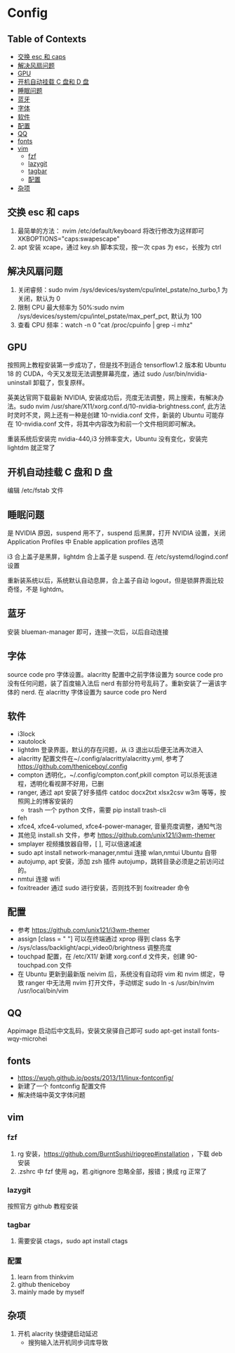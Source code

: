 # Config

## Table of Contexts

<!-- vim-markdown-toc GFM -->

* [交换 esc 和 caps](#交换-esc-和-caps)
* [解决风扇问题](#解决风扇问题)
* [GPU](#gpu)
* [开机自动挂载 C 盘和 D 盘](#开机自动挂载-c-盘和-d-盘)
* [睡眠问题](#睡眠问题)
* [蓝牙](#蓝牙)
* [字体](#字体)
* [软件](#软件)
* [配置](#配置)
* [QQ](#qq)
* [fonts](#fonts)
* [vim](#vim)
    * [fzf](#fzf)
    * [lazygit](#lazygit)
    * [tagbar](#tagbar)
    * [配置](#配置-1)
* [杂项](#杂项)

<!-- vim-markdown-toc -->

## 交换 esc 和 caps

1. 最简单的方法： nvim /etc/default/keyboard 将改行修改为这样即可 XKBOPTIONS="caps:swapescape"
2. apt 安装 xcape，通过 key.sh 脚本实现，按一次 cpas 为 esc，长按为 ctrl

## 解决风扇问题

1. 关闭睿频：sudo nvim /sys/devices/system/cpu/intel_pstate/no_turbo,1 为关闭，默认为 0
2. 限制 CPU 最大频率为 50%:sudo nvim /sys/devices/system/cpu/intel_pstate/max_perf_pct, 默认为 100
3. 查看 CPU 频率：watch -n 0 "cat /proc/cpuinfo | grep -i mhz"

## GPU

按照网上教程安装第一步成功了，但是找不到适合 tensorflow1.2 版本和 Ubuntu 18 的 CUDA，今天又发现无法调整屏幕亮度，通过 sudo /usr/bin/nvidia-uninstall 卸载了，恢复原样。

英美达官网下载最新 NVIDIA, 安装成功后，亮度无法调整，网上搜索，有解决办法。sudo nvim /usr/share/X11/xorg.conf.d/10-nvidia-brightness.conf, 此方法时灵时不灵，网上还有一种是创建 10-nvidia.conf 文件，新装的 Ubuntu 可能存在 10-nvidia.conf 文件，将其中内容改为和前一个文件相同即可解决。

重装系统后安装完 nvidia-440,i3 分辨率变大，Ubuntu 没有变化，安装完 lightdm 就正常了

## 开机自动挂载 C 盘和 D 盘

编辑 /etc/fstab 文件

## 睡眠问题

是 NVIDIA 原因，suspend 用不了，suspend 后黑屏，打开 NVIDIA 设置，关闭 Application Profiles 中 Enable application profiles 选项

i3 合上盖子是黑屏，lightdm 合上盖子是 suspend. 在 /etc/systemd/logind.conf 设置

重新装系统以后，系统默认自动息屏，合上盖子自动 logout，但是锁屏界面比较奇怪，不是 lightdm。

## 蓝牙

安装 blueman-manager 即可，连接一次后，以后自动连接

## 字体

source code pro 字体设置。alacritty 配置中之前字体设置为 source code pro 没有任何问题，装了百度输入法后 nerd 有部分符号乱码了。重新安装了一遍该字体的 nerd. 在 alacritty 字体设置为 saurce code pro Nerd

## 软件

- i3lock
- xautolock
- lightdm 登录界面，默认的存在问题，从 i3 退出以后便无法再次进入
- alacritty  配置文件在~/.config/alacritty/alacritty.yml, 参考了 https://github.com/theniceboy/.config
- compton 透明化，~/.config/compton.conf,pkill compton 可以杀死该进程，透明化看视屏不好用，已删
- ranger, 通过 apt 安装了好多插件 catdoc docx2txt xlsx2csv w3m 等等，按照网上的博客安装的
    * trash 一个 python 文件，需要 pip install trash-cli
- feh
- xfce4, xfce4-volumed, xfce4-power-manager, 音量亮度调整，通知气泡
- 其他见 install.sh 文件，参考 https://github.com/unix121/i3wm-themer
- smplayer 视频播放器自带，[  ], 可以倍速减速
- sudo apt install network-manager,nmtui 连接 wlan,nmtui Ubuntu 自带
- autojump, apt 安装，添加 zsh 插件 autojump，跳转目录必须是之前访问过的。
- nmtui 连接 wifi
- foxitreader 通过 sudo 进行安装，否则找不到 foxitreader 命令

## 配置

- 参考 https://github.com/unix121/i3wm-themer
- assign [class = " "] 可以在终端通过 xprop 得到 class 名字
- /sys/class/backlight/acpi_video0/brightness 调整亮度
- touchpad 配置，在 /etc/X11/ 新建 xorg.conf.d 文件夹，创建 90-touchpad.con 文件
- 在 Ubuntu 更新到最新版 neivim 后，系统没有自动将 vim 和 nvim 绑定，导致 ranger 中无法用 nvim 打开文件，手动绑定 sudo ln -s /usr/bin/nvim /usr/local/bin/vim


## QQ

Appimage 启动后中文乱码，安装文泉驿自己即可 sudo apt-get install fonts-wqy-microhei


## fonts

- https://wugh.github.io/posts/2013/11/linux-fontconfig/
- 新建了一个 fontconfig 配置文件
- 解决终端中英文字体问题

## vim

### fzf

1. rg 安装，https://github.com/BurntSushi/ripgrep#installation ，下载 deb 安装
2. .zshrc 中 fzf 使用 ag，若.gitignore 忽略全部，报错；换成 rg 正常了

### lazygit

按照官方 github 教程安装

### tagbar

1. 需要安装 ctags，sudo apt install ctags

### 配置

1. learn from thinkvim
2. github theniceboy
3. mainly made by myself

## 杂项

1. 开机 alacrity 快捷键启动延迟
    - 搜狗输入法开机同步词库导致
